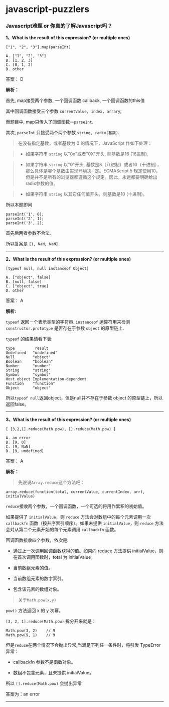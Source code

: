 # javascript-puzzlers

### Javascript难题 or 你真的了解Javascript吗？

**1、What is the result of this expression? (or multiple ones)**

```       
["1", "2", "3"].map(parseInt)
  
A. ["1", "2", "3"]
B. [1, 2, 3]
C. [0, 1, 2]
D. other
```

答案： D

**解析：**
	
首先, map接受两个参数, 一个回调函数 callback, 一个回调函数的this值

其中回调函数接受三个参数 ``currentValue, index, arrary``;

而题目中, map只传入了回调函数--``parseInt``.

其次, ``parseInt`` 只接受两个两个参数 ``string, radix(基数)``.

> 在没有指定基数，或者基数为 0 的情况下，JavaScript 作如下处理：

> * 如果字符串 ``string`` 以"0x"或者"0X"开头, 则基数是16 (16进制).

> * 如果字符串 ``string`` 以"0"开头, 基数是8（八进制）或者10（十进制），那么具体是哪个基数由实现环境决- 定。ECMAScript 5 规定使用10，但是并不是所有的浏览器都遵循这个规定。因此，永远都要明确给出radix参数的值。

> * 如果字符串 ``string`` 以其它任何值开头，则基数是10 (十进制)。

所以本题即问

```
parseInt('1', 0);
parseInt('2', 1);
parseInt('3', 2);
```
首先后两者参数不合法.

所以答案是 ``[1, NaN, NaN]``

---

**2、What is the result of this expression? (or multiple ones)**

```         
[typeof null, null instanceof Object]
        
A. ["object", false]
B. [null, false]
C. ["object", true]
D. other
```

答案： A

**解析:**

``typeof`` 返回一个表示类型的字符串. ``instanceof`` 运算符用来检测 ``constructor.prototype`` 是否存在于参数 ``object`` 的原型链上.

``typeof`` 的结果请看下表:

```
type         result
Undefined   "undefined"
Null        "object"
Boolean     "boolean"
Number      "number"
String      "string"
Symbol      "symbol"
Host object Implementation-dependent
Function    "function"
Object      "object"
```
所以``typeof null``返回object，但是null并不存在于参数 object 的原型链上，所以返回false。

---

**3、What is the result of this expression? (or multiple ones)**

```
[ [3,2,1].reduce(Math.pow), [].reduce(Math.pow) ]
        
A. an error
B. [9, 0]
C. [9, NaN]
D. [9, undefined]
```

答案： A

**解析：**

> 先说说``Array.reduce``这个方法吧：

```
array.reduce(function(total, currentValue, currentIndex, arr), initialValue)
```
``reduce``接收两个参数，一个回调函数，一个可选的将用作累积的初始值。

如果提供了 ``initialValue``，则 ``reduce`` 方法会对数组中的每个元素调用一次 ``callbackfn`` 函数（按升序索引顺序）。如果未提供 ``initialValue``，则 ``reduce`` 方法会对从第二个元素开始的每个元素调用 ``callbackfn`` 函数。

回调函数接收四个参数，依次是:

* 通过上一次调用回调函数获得的值。如果向 reduce 方法提供 initialValue，则在首次调用函数时，total 为 initialValue。

* 当前数组元素的值。

* 当前数组元素的数字索引。

* 包含该元素的数组对象。

> 关于``Math.pow(x,y)``

``pow()`` 方法返回 x 的 y 次幂。

``[3, 2, 1].reduce(Math.pow)`` 拆分开来就是：

```
Math.pow(3, 2)    // 9
Math.pow(9, 1)    // 9
```
但是``reduce``在两个情况下会抛出异常,当满足下列任一条件时，将引发 TypeError 异常：

* callbackfn 参数不是函数对象。

* 数组不包含元素，且未提供 initialValue。

所以 ``[].reduce(Math.pow)`` 会抛出异常

答案为：an error

---
